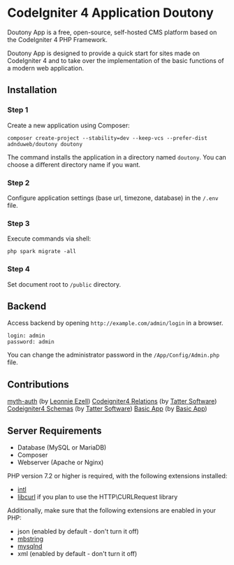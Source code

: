 # CodeIgniter 4 Application Doutony

Doutony App is a free, open-source, self-hosted CMS platform based on the CodeIgniter 4 PHP Framework.

Doutony App is designed to provide a quick start for sites made on CodeIgniter 4 and to take over the implementation of the basic functions of a modern web application.

## Installation

### Step 1

Create a new application using Composer:

```
composer create-project --stability=dev --keep-vcs --prefer-dist adnduweb/doutony doutony
```

The command installs the application in a directory named `doutony`. You can choose a different directory name if you want.

### Step 2

Configure application settings (base url, timezone, database) in the `/.env` file.

### Step 3

Execute commands via shell:

```
php spark migrate -all
```

### Step 4

Set document root to `/public` directory.

## Backend

Access backend by opening `http://example.com/admin/login` in a browser.
```
login: admin
password: admin
```

You can change the administrator password in the `/App/Config/Admin.php` file.

## Contributions
[myth-auth](https://github.com/lonnieezell/myth-auth) (by [Leonnie Ezell](https://github.com/lonnieezell))
[Codeigniter4 Relations](https://github.com/tattersoftware/codeigniter4-relations) (by [Tatter Software](https://github.com/tattersoftware))
[Codeigniter4 Schemas](https://github.com/tattersoftware/codeigniter4-schemas) (by [Tatter Software](https://github.com/tattersoftware))
[Basic App](https://github.com/basic-app/basic-app) (by [Basic App](https://github.com/basic-app))

## Server Requirements

- Database (MySQL or MariaDB)
- Composer
- Webserver (Apache or Nginx)

PHP version 7.2 or higher is required, with the following extensions installed: 

- [intl](http://php.net/manual/en/intl.requirements.php)
- [libcurl](http://php.net/manual/en/curl.requirements.php) if you plan to use the HTTP\CURLRequest library

Additionally, make sure that the following extensions are enabled in your PHP:

- json (enabled by default - don't turn it off)
- [mbstring](http://php.net/manual/en/mbstring.installation.php)
- [mysqlnd](http://php.net/manual/en/mysqlnd.install.php)
- xml (enabled by default - don't turn it off)

